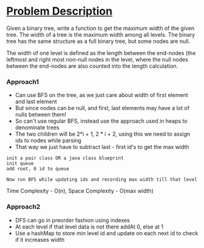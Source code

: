 # [Problem Description](https://leetcode.com/problems/maximum-width-of-binary-tree/)

Given a binary tree, write a function to get the maximum width of the given tree. The width of a tree is the maximum width among all levels. The binary tree has the same structure as a full binary tree, but some nodes are null.

The width of one level is defined as the length between the end-nodes (the leftmost and right most non-null nodes in the level, where the null nodes between the end-nodes are also counted into the length calculation.

### Approach1

- Can use BFS on the tree, as we just care about width of first element and last element
- But since nodes can be null, and first, last elements may have a lot of nulls between them!
- So can't use regular BFS, instead use the approach used in heaps to denominate trees
- The two children will be 2*i + 1, 2 * i + 2, using this we need to assign ids to nodes while parsing
- That way we just have to subtract last - first id's to get the max width

```
init a pair class OR a java class blueprint
init queue
add root, 0 id to queue

Now run BFS while updating ids and recording max width till that level
```

Time Complexity - O(n), Space Complexity - O(max width)

### Approach2

- DFS can go in preorder fashion using indexes
- At each level if that level data is not there addAt 0, else at 1
- Use a hashMap to store min level id and update on each next id to check if it increases width